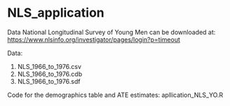 # NLS_application

Data National Longitudinal Survey of Young Men can be downloaded at: https://www.nlsinfo.org/investigator/pages/login?p=timeout

Data: 
  1. NLS_1966_to_1976.csv
  2. NLS_1966_to_1976.cdb
  3. NLS_1966_to_1976.sdf

Code for the demographics table and ATE estimates: apllication_NLS_YO.R
